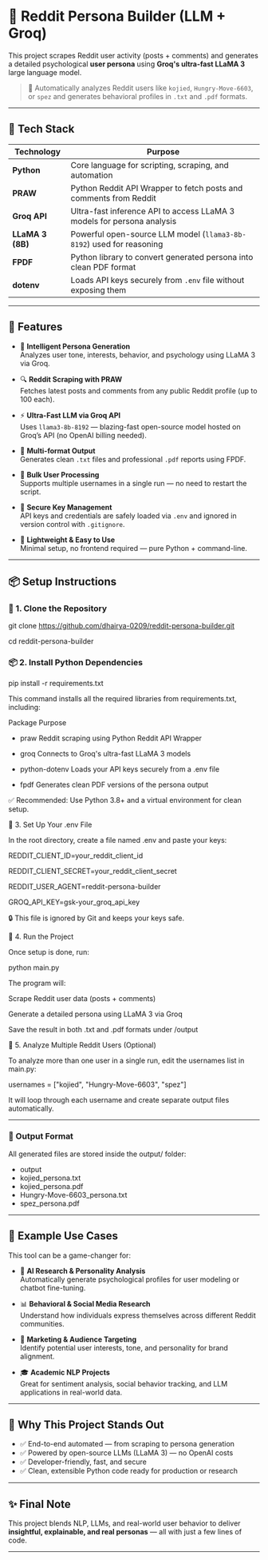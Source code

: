 # 🧠 Reddit Persona Builder (LLM + Groq)

This project scrapes Reddit user activity (posts + comments) and generates a detailed psychological **user persona** using **Groq's ultra-fast LLaMA 3** large language model.

> 🚀  Automatically analyzes Reddit users like `kojied`, `Hungry-Move-6603`, or `spez` and generates behavioral profiles in `.txt` and `.pdf` formats.

---

## 🤖 Tech Stack

| Technology         | Purpose                                                                 |
|--------------------|-------------------------------------------------------------------------|
| **Python**         | Core language for scripting, scraping, and automation                  |
| **PRAW**           | Python Reddit API Wrapper to fetch posts and comments from Reddit      |
| **Groq API**       | Ultra-fast inference API to access LLaMA 3 models for persona analysis |
| **LLaMA 3 (8B)**   | Powerful open-source LLM model (`llama3-8b-8192`) used for reasoning   |
| **FPDF**           | Python library to convert generated persona into clean PDF format      |
| **dotenv**         | Loads API keys securely from `.env` file without exposing them         |

---

## 📌 Features

- 🧠 **Intelligent Persona Generation**  
  Analyzes user tone, interests, behavior, and psychology using LLaMA 3 via Groq.

- 🔍 **Reddit Scraping with PRAW**  
  Fetches latest posts and comments from any public Reddit profile (up to 100 each).

- ⚡ **Ultra-Fast LLM via Groq API**  
  Uses `llama3-8b-8192` — blazing-fast open-source model hosted on Groq’s API (no OpenAI billing needed).

- 📄 **Multi-format Output**  
  Generates clean `.txt` files and professional `.pdf` reports using FPDF.

- 🔁 **Bulk User Processing**  
  Supports multiple usernames in a single run — no need to restart the script.

- 🔐 **Secure Key Management**  
  API keys and credentials are safely loaded via `.env` and ignored in version control with `.gitignore`.

- 🧰 **Lightweight & Easy to Use**  
  Minimal setup, no frontend required — pure Python + command-line.

---

## 📦 Setup Instructions

### 🧲 1. Clone the Repository


git clone https://github.com/dhairya-0209/reddit-persona-builder.git

cd reddit-persona-builder

### 📦 2. Install Python Dependencies

pip install -r requirements.txt

This command installs all the required libraries from requirements.txt, including:

Package	Purpose
- praw	Reddit scraping using Python Reddit API Wrapper

- groq	Connects to Groq's ultra-fast LLaMA 3 models

- python-dotenv	Loads your API keys securely from a .env file

- fpdf	Generates clean PDF versions of the persona output

✅ Recommended: Use Python 3.8+ and a virtual environment for clean setup.

🔐 3. Set Up Your .env File

In the root directory, create a file named .env and paste your keys:

REDDIT_CLIENT_ID=your_reddit_client_id

REDDIT_CLIENT_SECRET=your_reddit_client_secret

REDDIT_USER_AGENT=reddit-persona-builder

GROQ_API_KEY=gsk-your_groq_api_key

🔒 This file is ignored by Git and keeps your keys safe.

🚀 4. Run the Project

Once setup is done, run:

python main.py

The program will:

Scrape Reddit user data (posts + comments)

Generate a detailed persona using LLaMA 3 via Groq

Save the result in both .txt and .pdf formats under /output

🔁 5. Analyze Multiple Reddit Users (Optional)

To analyze more than one user in a single run, edit the usernames list in main.py:

usernames = ["kojied", "Hungry-Move-6603", "spez"]

It will loop through each username and create separate output files automatically.

---

### 📂 Output Format

All generated files are stored inside the output/ folder:

- output
- kojied_persona.txt
- kojied_persona.pdf
- Hungry-Move-6603_persona.txt
- spez_persona.pdf

 ---

## 🧠 Example Use Cases

This tool can be a game-changer for:

- 🧪 **AI Research & Personality Analysis**  
  Automatically generate psychological profiles for user modeling or chatbot fine-tuning.

- 📊 **Behavioral & Social Media Research**  
  Understand how individuals express themselves across different Reddit communities.

- 🎯 **Marketing & Audience Targeting**  
  Identify potential user interests, tone, and personality for brand alignment.

- 🎓 **Academic NLP Projects**  
  Great for sentiment analysis, social behavior tracking, and LLM applications in real-world data.

---

## 🚀 Why This Project Stands Out

- ✅ End-to-end automated — from scraping to persona generation
- ✅ Powered by open-source LLMs (LLaMA 3) — no OpenAI costs
- ✅ Developer-friendly, fast, and secure
- ✅ Clean, extensible Python code ready for production or research

---

## ✨ Final Note

This project blends NLP, LLMs, and real-world user behavior to deliver **insightful, explainable, and real personas** — all with just a few lines of code.

 ---


